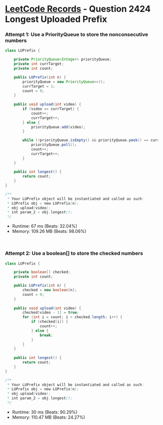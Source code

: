 # [LeetCode Records](../../README.md) - Question 2424 Longest Uploaded Prefix

### Attempt 1: Use a PriorityQueue to store the nonconsecutive numbers
```java
class LUPrefix {

    private PriorityQueue<Integer> priorityQueue;
    private int currTarget;
    private int count;

    public LUPrefix(int n) {
        priorityQueue = new PriorityQueue<>();
        currTarget = 1;
        count = 0;
    }
    
    public void upload(int video) {
        if (video == currTarget) {
            count++;
            currTarget++;
        } else {
            priorityQueue.add(video);
        }

        while (!priorityQueue.isEmpty() && priorityQueue.peek() == currTarget) {
            priorityQueue.poll();
            count++;
            currTarget++;
        }
    }
    
    public int longest() {
        return count;
    }
}

/**
 * Your LUPrefix object will be instantiated and called as such:
 * LUPrefix obj = new LUPrefix(n);
 * obj.upload(video);
 * int param_2 = obj.longest();
 */
```
- Runtime: 67 ms (Beats: 32.04%)
- Memory: 109.26 MB (Beats: 98.06%)

<br>

### Attempt 2: Use a boolean[] to store the checked numbers
```java
class LUPrefix {

    private boolean[] checked;
    private int count;

    public LUPrefix(int n) {
        checked = new boolean[n];
        count = 0;
    }
    
    public void upload(int video) {
        checked[video - 1] = true;
        for (int i = count; i < checked.length; i++) {
            if (checked[i]) {
                count++;
            } else {
                break;
            }
        }
    }
    
    public int longest() {
        return count;
    }
}

/**
 * Your LUPrefix object will be instantiated and called as such:
 * LUPrefix obj = new LUPrefix(n);
 * obj.upload(video);
 * int param_2 = obj.longest();
 */
```
- Runtime: 30 ms (Beats: 90.29%)
- Memory: 110.47 MB (Beats: 24.27%)

<br>
